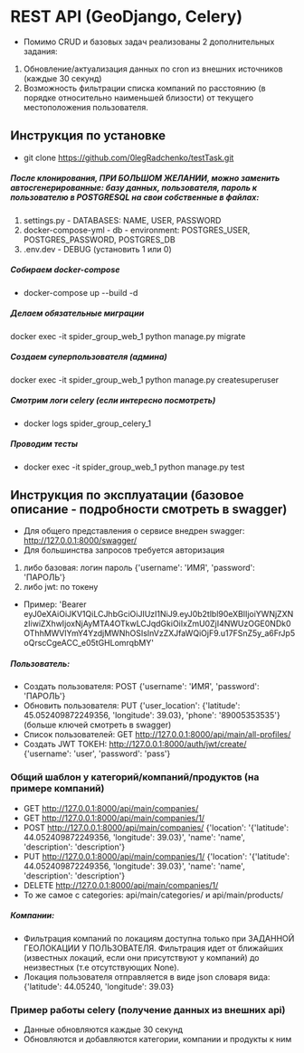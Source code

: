 # REST API (GeoDjango, Celery)
* Помимо CRUD и базовых задач реализованы 2 дополнительных задания:
1) Обновление/актуализация данных по cron из внешних источников (каждые 30 секунд)
2) Возможность фильтрации списка компаний по расстоянию (в порядке относительно наименьшей близости) от текущего местоположения пользователя.


## Инструкция по установке

* git clone https://github.com/0legRadchenko/testTask.git
##### После клонирования, ПРИ БОЛЬШОМ ЖЕЛАНИИ, можно заменить автосгенерированные: базу данных, пользователя, пароль к пользователю в POSTGRESQL на свои собственные в файлах:
1) settings.py - DATABASES: NAME, USER, PASSWORD
2) docker-compose-yml - db - environment: POSTGRES_USER, POSTGRES_PASSWORD, POSTGRES_DB
3) .env.dev - DEBUG (установить 1 или 0)

##### Собираем docker-compose
* docker-compose up --build -d
##### Делаем обязательные миграции
docker exec -it spider_group_web_1 python manage.py migrate
##### Создаем суперпользователя (админа)
docker exec -it spider_group_web_1 python manage.py createsuperuser
##### Смотрим логи celery (если интересно посмотреть)
* docker logs spider_group_celery_1
##### Проводим тесты
* docker exec -it spider_group_web_1 python manage.py test
## Инструкция по эксплуатации (базовое описание - подробности смотреть в swagger)
* Для общего представления о сервисе внедрен swagger: http://127.0.0.1:8000/swagger/
* Для большинства запросов требуется авторизация
1) либо базовая: логин пароль {'username': 'ИМЯ', 'password': 'ПАРОЛЬ'}
2) либо jwt: по токену
* Пример: 'Bearer eyJ0eXAiOiJKV1QiLCJhbGciOiJIUzI1NiJ9.eyJ0b2tlbl90eXBlIjoiYWNjZXNzIiwiZXhwIjoxNjAyMTA4OTkwLCJqdGkiOiIxZmU0ZjI4NWUzOGE0NDk0OThhMWVlYmY4YzdjMWNhOSIsInVzZXJfaWQiOjF9.u17FSnZ5y_a6FrJp5oQrscCgeACC_e05tGHLomrqbMY'
##### Пользователь:
* Создать пользователя: POST {'username': 'ИМЯ', 'password': 'ПАРОЛЬ'}
* Обновить пользователя: PUT {'user_location': {'latitude': 45.052409872249356, 'longitude': 39.03}, 'phone': '89005353535'} (больше ключей смотреть в swagger)
* Список пользователей: GET http://127.0.0.1:8000/api/main/all-profiles/
* Создать JWT ТОКЕН: http://127.0.0.1:8000/auth/jwt/create/ {'username': 'user', 'password': 'pass'}


### Общий шаблон у категорий/компаний/продуктов (на примере компаний)
* GET http://127.0.0.1:8000/api/main/companies/
* GET http://127.0.0.1:8000/api/main/companies/1/
* POST http://127.0.0.1:8000/api/main/companies/ {'location': '{'latitude': 44.052409872249356, 'longitude': 39.03}', 'name': 'name', 'description': 'description'} 
* PUT http://127.0.0.1:8000/api/main/companies/1/ {'location': '{'latitude': 44.052409872249356, 'longitude': 39.03}', 'name': 'name', 'description': 'description'}
* DELETE http://127.0.0.1:8000/api/main/companies/1/
* То же самое с categories: api/main/categories/ и api/main/products/
##### Компании:
* Фильтрация компаний по локациям доступна только при ЗАДАННОЙ ГЕОЛОКАЦИИ У ПОЛЬЗОВАТЕЛЯ. Фильтрация идет от ближайших (известных локаций, если они присутствуют у компаний) до неизвестных (т.е отсутствующих None).
* Локация пользователя отправляется в виде json словаря вида: {'latitude': 44.05240, 'longitude': 39.03}
### Пример работы celery (получение данных из внешних api)
* Данные обновляются каждые 30 секунд
* Обновляются и добавляются категории, компании и продукты к ним







